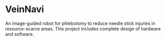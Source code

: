 # VeinNavi
An image-guided robot for phlebotomy to reduce needle stick injuries in resource-scarce areas. This project includes complete design of hardware and software.
